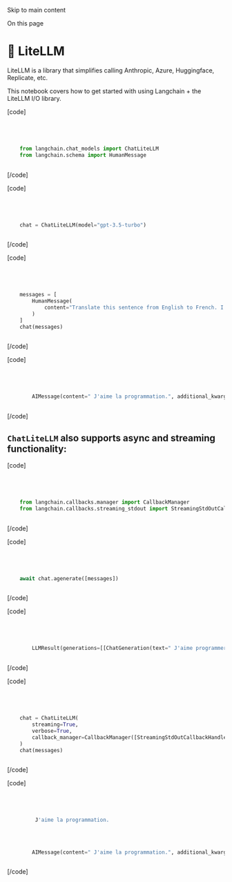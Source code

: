 

Skip to main content

On this page

# 🚅 LiteLLM

LiteLLM is a library that simplifies calling Anthropic, Azure, Huggingface, Replicate, etc.

This notebook covers how to get started with using Langchain + the LiteLLM I/O library.

[code]
```python




    from langchain.chat_models import ChatLiteLLM  
    from langchain.schema import HumanMessage  
    


```
[/code]


[code]
```python




    chat = ChatLiteLLM(model="gpt-3.5-turbo")  
    


```
[/code]


[code]
```python




    messages = [  
        HumanMessage(  
            content="Translate this sentence from English to French. I love programming."  
        )  
    ]  
    chat(messages)  
    


```
[/code]


[code]
```python




        AIMessage(content=" J'aime la programmation.", additional_kwargs={}, example=False)  
    


```
[/code]


## `ChatLiteLLM` also supports async and streaming functionality:​

[code]
```python




    from langchain.callbacks.manager import CallbackManager  
    from langchain.callbacks.streaming_stdout import StreamingStdOutCallbackHandler  
    


```
[/code]


[code]
```python




    await chat.agenerate([messages])  
    


```
[/code]


[code]
```python




        LLMResult(generations=[[ChatGeneration(text=" J'aime programmer.", generation_info=None, message=AIMessage(content=" J'aime programmer.", additional_kwargs={}, example=False))]], llm_output={}, run=[RunInfo(run_id=UUID('8cc8fb68-1c35-439c-96a0-695036a93652'))])  
    


```
[/code]


[code]
```python




    chat = ChatLiteLLM(  
        streaming=True,  
        verbose=True,  
        callback_manager=CallbackManager([StreamingStdOutCallbackHandler()]),  
    )  
    chat(messages)  
    


```
[/code]


[code]
```python




         J'aime la programmation.  
      
      
      
      
        AIMessage(content=" J'aime la programmation.", additional_kwargs={}, example=False)  
    


```
[/code]


